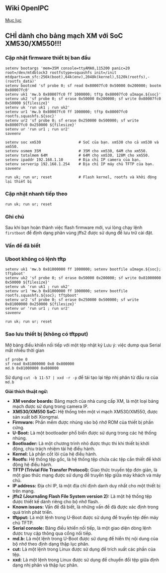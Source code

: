 ## Wiki OpenIPC
[Mục lục](../README.md)

**CHỈ** dành cho bảng mạch XM với SoC XM530/XM550!!!
--------------------------------------------------

### Cập nhật firmware thiết bị ban đầu

```
setenv bootargs 'mem=35M console=ttyAMA0,115200 panic=20 root=/dev/mtdblock3 rootfstype=squashfs init=/init mtdparts=xm_sfc:256k(boot),64k(env),2048k(kernel),5120k(rootfs),-(rootfs_data)'
setenv bootcmd 'sf probe 0; sf read 0x80007fc0 0x50000 0x200000; bootm 0x80007fc0'
setenv uk1 'mw.b 0x80007fc0 ff 1000000; tftp 0x80007fc0 uImage.${soc}'
setenv uk2 'sf probe 0; sf erase 0x50000 0x200000; sf write 0x80007fc0 0x50000 ${filesize}'
setenv uk 'run uk1 ; run uk2'
setenv ur1 'mw.b 0x80007fc0 ff 1000000; tftp 0x80007fc0 rootfs.squashfs.${soc}'
setenv ur2 'sf probe 0; sf erase 0x250000 0x500000; sf write 0x80007fc0 0x250000 ${filesize}'
setenv ur 'run ur1 ; run ur2'
saveenv

setenv soc xm530                 # SoC của bạn. xm530 cho cả xm530 và xm550.
setenv osmem 35M                 # 35M cho xm530, 64M cho xm550.
setenv totalmem 64M              # 64M cho xm530, 128M cho xm550.
setenv ipaddr 192.168.1.10       # Địa chỉ IP camera của bạn.
setenv serverip 192.168.1.254    # Địa chỉ IP máy chủ TFTP của bạn.
saveenv

run uk; run ur; reset            # Flash kernel, rootfs và khởi động lại thiết bị
```

### Cập nhật nhanh tiếp theo

```
run uk; run ur; reset
```

### Ghi chú

Sau khi bạn hoàn thành việc flash firmware mới, vui lòng chạy lệnh `firstboot`
để định dạng phân vùng jffs2 được sử dụng để lưu trữ cài đặt.

### Vấn đề đã biết


### Uboot không có lệnh tftp

```
setenv uk1 'mw.b 0x81000000 ff 1000000; setenv bootfile uImage.${soc}; tftpboot'
setenv uk2 'sf probe 0; sf erase 0x50000 0x200000; sf write 0x81000000 0x50000 ${filesize}'
setenv uk 'run uk1 ; run uk2'
setenv ur1 'mw.b 0x81000000 ff 1000000; setenv bootfile rootfs.squashfs.${soc}; tftpboot'
setenv ur2 'sf probe 0; sf erase 0x250000 0x500000; sf write 0x81000000 0x250000 ${filesize}'
setenv ur 'run ur1 ; run ur2'
saveenv

run uk; run ur; reset
```

### Sao lưu thiết bị (không có tftpput)

Mở bảng điều khiển nối tiếp với một tệp nhật ký
Lưu ý: việc dump qua Serial mất nhiều thời gian

```
sf probe 0
sf read 0x81000000 0x0 0x800000
md.b 0x81000000 0x800000
```

Sử dụng `cut -b 11-57 | xxd -r -p` để tái tạo lại tệp nhị phân từ đầu ra của `md.b`


**Giải thích thuật ngữ:**

* **XM vendor boards:** Bảng mạch của nhà cung cấp XM, là một loại bảng mạch được sử dụng trong camera IP.
* **XM530/XM550 SoC:** Hệ thống trên một vi mạch XM530/XM550, được sản xuất bởi Xiongmai.
* **Firmware:** Phần mềm được nhúng vào bộ nhớ ROM của thiết bị phần cứng.
* **U-Boot:** Là một bootloader phổ biến được sử dụng trong các hệ thống nhúng.
* **Bootloader:** Là một chương trình nhỏ được thực thi khi thiết bị khởi động, chịu trách nhiệm tải hệ điều hành.
* **Kernel:** Là phần cốt lõi của hệ điều hành.
* **Rootfs:** Hệ thống tệp gốc, là hệ thống tệp chứa các tệp cần thiết để khởi động hệ điều hành.
* **TFTP (Trivial File Transfer Protocol):** Giao thức truyền tệp đơn giản, là một giao thức mạng được sử dụng để truyền tệp giữa máy khách và máy chủ.
* **IP address:** Địa chỉ IP, là một địa chỉ định danh duy nhất cho một thiết bị trên mạng.
* **jffs2 (Journaling Flash File System version 2):** Là một hệ thống tệp được thiết kế dành riêng cho bộ nhớ flash.
* **Known issues:** Vấn đề đã biết, là những vấn đề đã được xác định trong quá trình phát triển.
* **tftpput:** Là một lệnh trong U-Boot được sử dụng để truyền tệp đến máy chủ TFTP.
* **Serial console:** Bảng điều khiển nối tiếp, là một giao diện dòng lệnh được truy cập thông qua cổng nối tiếp.
* **md.b:** Là một lệnh trong U-Boot được sử dụng để hiển thị nội dung của bộ nhớ theo định dạng thập lục phân.
* **cut:** Là một lệnh trong Linux được sử dụng để trích xuất các phần của tệp.
* **xxd:** Là một lệnh trong Linux được sử dụng để chuyển đổi tệp giữa định dạng nhị phân và thập lục phân.




